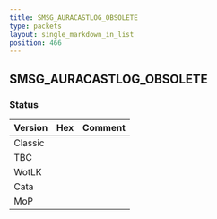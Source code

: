 ```yaml
---
title: SMSG_AURACASTLOG_OBSOLETE
type: packets
layout: single_markdown_in_list
position: 466
---
```


## SMSG_AURACASTLOG_OBSOLETE

### Status

Version | Hex | Comment
---------- | ---------- | ---------- 
Classic |  |  
TBC |  |  
WotLK |  |  
Cata |  |  
MoP |  |  